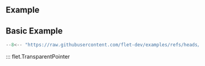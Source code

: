 ## Example

## Basic Example

```python
--8<-- "https://raw.githubusercontent.com/flet-dev/examples/refs/heads/v1-docs/python/controls/transparent-pointer/basic.py"
```

::: flet.TransparentPointer
